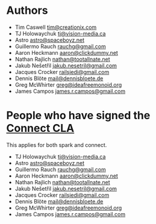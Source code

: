 # Authors

 - Tim Caswell <tim@creationix.com>
 - TJ Holowaychuk <tj@vision-media.ca>
 - Astro <astro@spaceboyz.net>
 - Guillermo Rauch <rauchg@gmail.com>
 - Aaron Heckmann <aaron@clickdummy.net>
 - Nathan Rajlich <nathan@tootallnate.net>
 - Jakub Nešetřil <jakub.nesetril@gmail.com>
 - Jacques Crocker <railsjedi@gmail.com>
 - Dennis Blöte <mail@dennisbloete.de>
 - Greg McWhirter <greg@ideafreemonoid.org>
 - James Campos <james.r.campos@gmail.com>

# People who have signed the [Connect CLA][]

This applies for both spark and connect.

 - TJ Holowaychuk <tj@vision-media.ca>
 - Astro <astro@spaceboyz.net>
 - Guillermo Rauch <rauchg@gmail.com>
 - Aaron Heckmann <aaron@clickdummy.net>
 - Nathan Rajlich <nathan@tootallnate.net>
 - Jakub Nešetřil <jakub.nesetril@gmail.com>
 - Jacques Crocker <railsjedi@gmail.com>
 - Dennis Blöte <mail@dennisbloete.de>
 - Greg McWhirter <greg@ideafreemonoid.org>
 - James Campos <james.r.campos@gmail.com>

[Connect CLA]: http://extjs.github.com/Connect/Connect%20Individual%20CLA.pdf